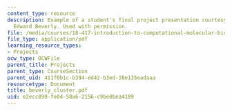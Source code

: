 ```yaml
---
content_type: resource
description: Example of a student's final project presentation courtesy of Robert
  Edward Beverly. Used with permission.
file: /media/courses/18-417-introduction-to-computational-molecular-biology-fall-2004/e2ecc890fe0458a62156c9be0bea4189_beverly_cluster.pdf
file_type: application/pdf
learning_resource_types:
- Projects
ocw_type: OCWFile
parent_title: Projects
parent_type: CourseSection
parent_uid: 411f0b1c-b394-ed42-b3ed-38e135eadaaa
resourcetype: Document
title: beverly_cluster.pdf
uid: e2ecc890-fe04-58a6-2156-c9be0bea4189
---
```

